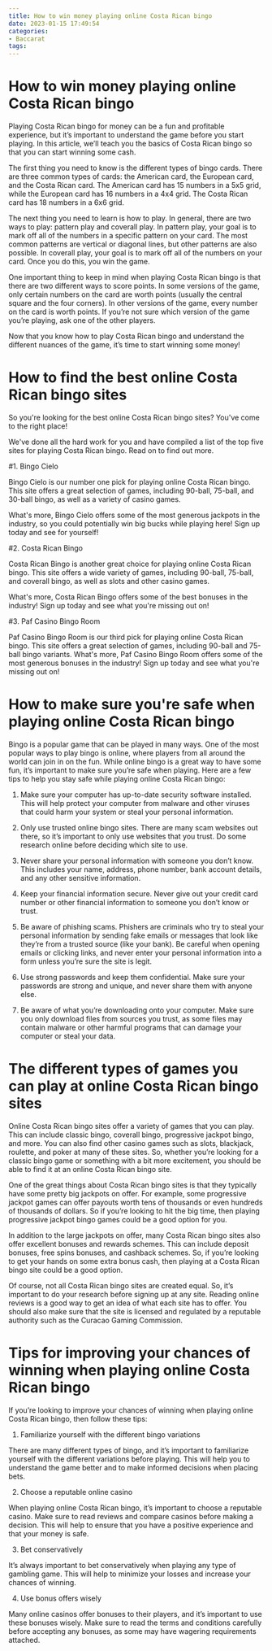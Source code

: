 ```yaml
---
title: How to win money playing online Costa Rican bingo
date: 2023-01-15 17:49:54
categories:
- Baccarat
tags:
---
```



#  How to win money playing online Costa Rican bingo

Playing Costa Rican bingo for money can be a fun and profitable experience, but it’s important to understand the game before you start playing. In this article, we’ll teach you the basics of Costa Rican bingo so that you can start winning some cash.

The first thing you need to know is the different types of bingo cards. There are three common types of cards: the American card, the European card, and the Costa Rican card. The American card has 15 numbers in a 5x5 grid, while the European card has 16 numbers in a 4x4 grid. The Costa Rican card has 18 numbers in a 6x6 grid.

The next thing you need to learn is how to play. In general, there are two ways to play: pattern play and coverall play. In pattern play, your goal is to mark off all of the numbers in a specific pattern on your card. The most common patterns are vertical or diagonal lines, but other patterns are also possible. In coverall play, your goal is to mark off all of the numbers on your card. Once you do this, you win the game.

One important thing to keep in mind when playing Costa Rican bingo is that there are two different ways to score points. In some versions of the game, only certain numbers on the card are worth points (usually the central square and the four corners). In other versions of the game, every number on the card is worth points. If you’re not sure which version of the game you’re playing, ask one of the other players.

Now that you know how to play Costa Rican bingo and understand the different nuances of the game, it’s time to start winning some money!

#  How to find the best online Costa Rican bingo sites

So you're looking for the best online Costa Rican bingo sites? You've come to the right place!

We've done all the hard work for you and have compiled a list of the top five sites for playing Costa Rican bingo. Read on to find out more.

#1. Bingo Cielo

Bingo Cielo is our number one pick for playing online Costa Rican bingo. This site offers a great selection of games, including 90-ball, 75-ball, and 30-ball bingo, as well as a variety of casino games.

What's more, Bingo Cielo offers some of the most generous jackpots in the industry, so you could potentially win big bucks while playing here! Sign up today and see for yourself!

#2. Costa Rican Bingo

Costa Rican Bingo is another great choice for playing online Costa Rican bingo. This site offers a wide variety of games, including 90-ball, 75-ball, and coverall bingo, as well as slots and other casino games.

What's more, Costa Rican Bingo offers some of the best bonuses in the industry! Sign up today and see what you're missing out on!

#3. Paf Casino Bingo Room

Paf Casino Bingo Room is our third pick for playing online Costa Rican bingo. This site offers a great selection of games, including 90-ball and 75-ball bingo variants. What's more, Paf Casino Bingo Room offers some of the most generous bonuses in the industry! Sign up today and see what you're missing out on!

#  How to make sure you're safe when playing online Costa Rican bingo

Bingo is a popular game that can be played in many ways. One of the most popular ways to play bingo is online, where players from all around the world can join in on the fun. While online bingo is a great way to have some fun, it’s important to make sure you’re safe when playing. Here are a few tips to help you stay safe while playing online Costa Rican bingo:

1. Make sure your computer has up-to-date security software installed. This will help protect your computer from malware and other viruses that could harm your system or steal your personal information.

2. Only use trusted online bingo sites. There are many scam websites out there, so it’s important to only use websites that you trust. Do some research online before deciding which site to use.

3. Never share your personal information with someone you don’t know. This includes your name, address, phone number, bank account details, and any other sensitive information.

4. Keep your financial information secure. Never give out your credit card number or other financial information to someone you don’t know or trust.

5. Be aware of phishing scams. Phishers are criminals who try to steal your personal information by sending fake emails or messages that look like they’re from a trusted source (like your bank). Be careful when opening emails or clicking links, and never enter your personal information into a form unless you’re sure the site is legit.

6. Use strong passwords and keep them confidential. Make sure your passwords are strong and unique, and never share them with anyone else.

7. Be aware of what you’re downloading onto your computer. Make sure you only download files from sources you trust, as some files may contain malware or other harmful programs that can damage your computer or steal your data.

#  The different types of games you can play at online Costa Rican bingo sites

Online Costa Rican bingo sites offer a variety of games that you can play. This can include classic bingo, coverall bingo, progressive jackpot bingo, and more. You can also find other casino games such as slots, blackjack, roulette, and poker at many of these sites. So, whether you’re looking for a classic bingo game or something with a bit more excitement, you should be able to find it at an online Costa Rican bingo site.

One of the great things about Costa Rican bingo sites is that they typically have some pretty big jackpots on offer. For example, some progressive jackpot games can offer payouts worth tens of thousands or even hundreds of thousands of dollars. So if you’re looking to hit the big time, then playing progressive jackpot bingo games could be a good option for you.

In addition to the large jackpots on offer, many Costa Rican bingo sites also offer excellent bonuses and rewards schemes. This can include deposit bonuses, free spins bonuses, and cashback schemes. So, if you’re looking to get your hands on some extra bonus cash, then playing at a Costa Rican bingo site could be a good option.

Of course, not all Costa Rican bingo sites are created equal. So, it’s important to do your research before signing up at any site. Reading online reviews is a good way to get an idea of what each site has to offer. You should also make sure that the site is licensed and regulated by a reputable authority such as the Curacao Gaming Commission.

#  Tips for improving your chances of winning when playing online Costa Rican bingo

If you’re looking to improve your chances of winning when playing online Costa Rican bingo, then follow these tips:

1. Familiarize yourself with the different bingo variations

There are many different types of bingo, and it’s important to familiarize yourself with the different variations before playing. This will help you to understand the game better and to make informed decisions when placing bets.

2. Choose a reputable online casino

When playing online Costa Rican bingo, it’s important to choose a reputable casino. Make sure to read reviews and compare casinos before making a decision. This will help to ensure that you have a positive experience and that your money is safe.

3. Bet conservatively

It’s always important to bet conservatively when playing any type of gambling game. This will help to minimize your losses and increase your chances of winning.

4. Use bonus offers wisely

Many online casinos offer bonuses to their players, and it’s important to use these bonuses wisely. Make sure to read the terms and conditions carefully before accepting any bonuses, as some may have wagering requirements attached.